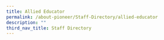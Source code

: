 ```yaml
---
title: Allied Educator
permalink: /about-pioneer/Staff-Directory/allied-educator
description: ""
third_nav_title: Staff Directory
---
```

